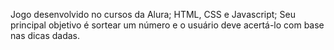 Jogo desenvolvido no cursos da Alura;
HTML, CSS e Javascript;
Seu principal objetivo é sortear um número e o usuário deve acertá-lo com base nas dicas dadas.
